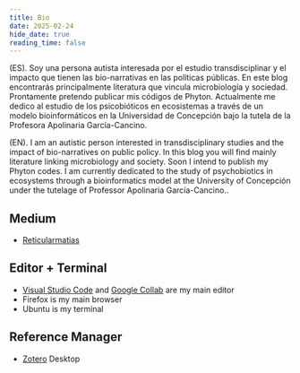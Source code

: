 ```yaml
---
title: Bio
date: 2025-02-24
hide_date: true
reading_time: false
---
```


(ES). Soy una persona autista interesada por el estudio transdisciplinar y el impacto que tienen las bio-narrativas en las políticas públicas. En este blog encontrarás principalmente literatura que vincula microbiología y sociedad. Prontamente pretendo publicar mis códigos de Phyton. Actualmente me dedico al estudio de los psicobióticos en ecosistemas a través de un modelo bioinformáticos en la Universidad de Concepción bajo la tutela de la Profesora Apolinaria García-Cancino.

(EN). I am an autistic person interested in transdisciplinary studies and the impact of bio-narratives on public policy. In this blog you will find mainly literature linking microbiology and society. Soon I intend to publish my Phyton codes. I am currently dedicated to the study of psychobiotics in ecosystems through a bioinformatics model at the University of Concepción under the tutelage of Professor Apolinaria García-Cancino..

## Medium

- [Reticularmatias](https://mcamposgaragay.medium.com) 

## Editor + Terminal

- [Visual Studio Code](https://code.visualstudio.com/) and [Google Collab](https://colab.research.google.com/) are my main editor
- Firefox is my main browser
- Ubuntu is my terminal

## Reference Manager

- [Zotero](https://www.zotero.org/) Desktop
